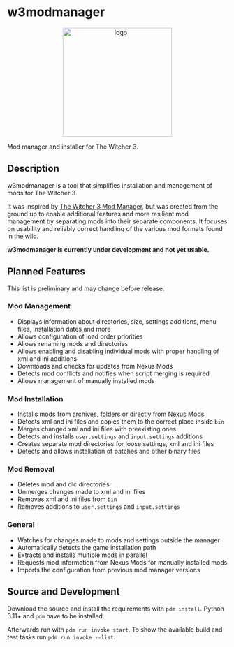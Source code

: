 # w3modmanager

<p align="center">
  <img width="250" height="250" src="resources/icons/w3b.ico" alt="logo">
</p>

Mod manager and installer for The Witcher 3.

## Description

w3modmanager is a tool that simplifies installation and management of mods for The Witcher 3.

It was inspired by [The Witcher 3 Mod Manager](https://github.com/Systemcluster/The-Witcher-3-Mod-manager), but was created from the ground up to enable additional features and more resilient mod management by separating mods into their separate components.
It focuses on usability and reliably correct handling of the various mod formats found in the wild.

__w3modmanager is currently under development and not yet usable.__

## Planned Features

This list is preliminary and may change before release.

### Mod Management

- Displays information about directories, size, settings additions, menu files, installation dates and more
- Allows configuration of load order priorities
- Allows renaming mods and directories
- Allows enabling and disabling individual mods with proper handling of xml and ini additions
- Downloads and checks for updates from Nexus Mods
- Detects mod conflicts and notifies when script merging is required
- Allows management of manually installed mods

### Mod Installation

- Installs mods from archives, folders or directly from Nexus Mods
- Detects xml and ini files and copies them to the correct place inside `bin`
- Merges changed xml and ini files with preexisting ones
- Detects and installs `user.settings` and `input.settings` additions
- Creates separate mod directories for loose settings, xml and ini files
- Detects and allows installation of patches and other binary files

### Mod Removal

- Deletes mod and dlc directories
- Unmerges changes made to xml and ini files
- Removes xml and ini files from `bin`
- Removes additions to `user.settings` and `input.settings`

### General

- Watches for changes made to mods and settings outside the manager
- Automatically detects the game installation path
- Extracts and installs multiple mods in parallel
- Requests mod information from Nexus Mods for manually installed mods
- Imports the configuration from previous mod manager versions

## Source and Development

Download the source and install the requirements with `pdm install`. Python 3.11+ and `pdm` have to be installed.

Afterwards run with `pdm run invoke start`. To show the available build and test tasks run `pdm run invoke --list`.
